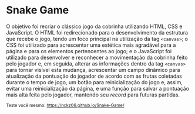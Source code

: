 <h1>Snake Game</h1>
<p>O objetivo foi recriar o clássico jogo da cobrinha utilizando HTML, CSS e JavaScript. O HTML foi redirecionado para o desenvolvimento da estrutura que recebe o jogo, tendo um foco principal na utilização da tag <code>&#60;canvas&#62;</code>; o CSS foi utilizado para acrescentar uma estética mais agradável para a página e para os elementos pertencentes ao jogo; e o JavaScript foi utilizado para desenvolver e reconhecer a movimentação da cobrinha feito pelo jogador e, em seguida, alterar as informações dentro da tag <code>&#60;canvas&#62;</code> para tornar visível esta mudança, acrescentar um campo dinâmico para atualização da pontuação do jogador de acordo com as frutas coletadas durante o tempo de jogo, um botão para reinicialização do jogo e, assim, evitar uma reinicialização da página, e uma função para salvar a pontuação mais alta feita pelo jogador, mantendo seu <i>record</i> para futuras partidas.</p>
<small>Teste você mesmo: <a href="https://nckz06.github.io/Snake-Game/" target="_blank">https://nckz06.github.io/Snake-Game/</a></small>
